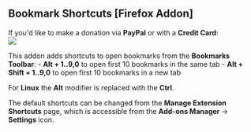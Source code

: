 ## Bookmark Shortcuts [Firefox Addon]

If you'd like to make a donation via **PayPal** or with a **Credit Card**:  
<a href="https://www.paypal.com/donate/?cmd=_s-xclick&hosted_button_id=4U6VKXLGU6LLU&source=url&locale.x=en_US"><img src="https://i.postimg.cc/2jXPm7TJ/btn-donate-2.png"></a>

This addon adds shortcuts to open bookmarks from the **Bookmarks Toolbar**:
    - **Alt + 1..9,0** to open first 10 bookmarks in the same tab
    - **Alt + Shift + 1..9,0** to open first 10 bookmarks in a new tab

For **Linux** the **Alt** modifier is replaced with the **Ctrl**.

The default shortcuts can be changed from the **Manage Extension Shortcuts** page, which is accessible from the **Add-ons Manager** -> **Settings** icon.
